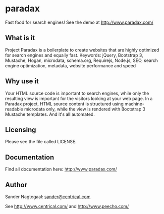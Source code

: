 paradax
=======

Fast food for search engines! See the demo at http://www.paradax.com/

What is it
----------
Project Paradax is a boilerplate to create websites that are highly optimized for search engines and equally fast. 
Keywords: jQuery, Bootstrap 3, Mustache, Hogan, microdata, schema.org, Requirejs, Node.js, SEO, search engine optimization, metadata, website performance and speed

Why use it
----------
Your HTML source code is important to search engines, while only the resulting view is important for the visitors looking at your web page.
In a Paradax project, HTML source content is structured using machine-readable microdata only, while the view is rendered with Bootstrap 3 Mustache templates. And it's all automated.

Licensing
---------
Please see the file called LICENSE.

Documentation
-------------
Find all documentation here:
http://www.paradax.com/

Author
------
Sander Nagtegaal: sander@centrical.com

See http://www.centrical.com/ and http://www.peecho.com/